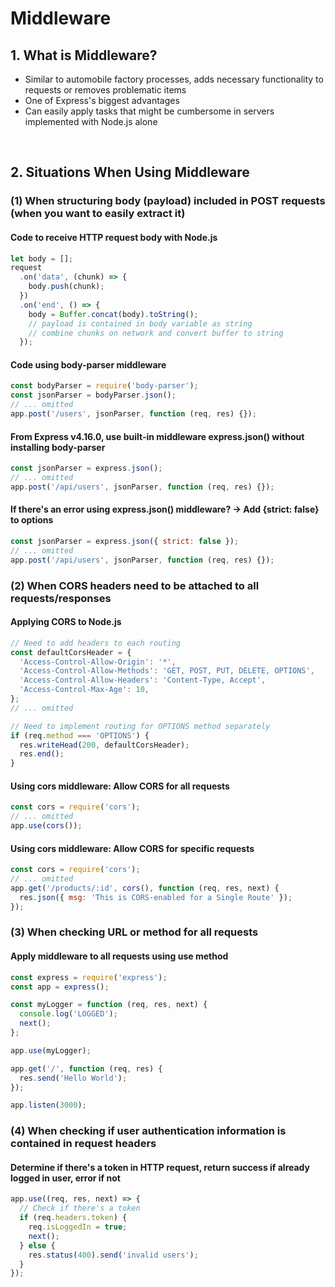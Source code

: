 # Middleware

## 1. What is Middleware?

- Similar to automobile factory processes, adds necessary functionality to requests or removes problematic items
- One of Express's biggest advantages
- Can easily apply tasks that might be cumbersome in servers implemented with Node.js alone

<br/>

## 2. Situations When Using Middleware

### (1) When structuring body (payload) included in POST requests (when you want to easily extract it)

#### Code to receive HTTP request body with Node.js

```javascript
let body = [];
request
  .on('data', (chunk) => {
    body.push(chunk);
  })
  .on('end', () => {
    body = Buffer.concat(body).toString();
    // payload is contained in body variable as string
    // combine chunks on network and convert buffer to string
  });
```

#### Code using body-parser middleware

```javascript
const bodyParser = require('body-parser');
const jsonParser = bodyParser.json();
// ... omitted
app.post('/users', jsonParser, function (req, res) {});
```

#### From Express v4.16.0, use built-in middleware express.json() without installing body-parser

```javascript
const jsonParser = express.json();
// ... omitted
app.post('/api/users', jsonParser, function (req, res) {});
```

#### If there's an error using express.json() middleware? → Add {strict: false} to options

```javascript
const jsonParser = express.json({ strict: false });
// ... omitted
app.post('/api/users', jsonParser, function (req, res) {});
```

### (2) When CORS headers need to be attached to all requests/responses

#### Applying CORS to Node.js

```javascript
// Need to add headers to each routing
const defaultCorsHeader = {
  'Access-Control-Allow-Origin': '*',
  'Access-Control-Allow-Methods': 'GET, POST, PUT, DELETE, OPTIONS',
  'Access-Control-Allow-Headers': 'Content-Type, Accept',
  'Access-Control-Max-Age': 10,
};
// ... omitted

// Need to implement routing for OPTIONS method separately
if (req.method === 'OPTIONS') {
  res.writeHead(200, defaultCorsHeader);
  res.end();
}
```

#### Using cors middleware: Allow CORS for all requests

```javascript
const cors = require('cors');
// ... omitted
app.use(cors());
```

#### Using cors middleware: Allow CORS for specific requests

```javascript
const cors = require('cors');
// ... omitted
app.get('/products/:id', cors(), function (req, res, next) {
  res.json({ msg: 'This is CORS-enabled for a Single Route' });
});
```

### (3) When checking URL or method for all requests

#### Apply middleware to all requests using use method

```javascript
const express = require('express');
const app = express();

const myLogger = function (req, res, next) {
  console.log('LOGGED');
  next();
};

app.use(myLogger);

app.get('/', function (req, res) {
  res.send('Hello World');
});

app.listen(3000);
```

### (4) When checking if user authentication information is contained in request headers

#### Determine if there's a token in HTTP request, return success if already logged in user, error if not

```javascript
app.use((req, res, next) => {
  // Check if there's a token
  if (req.headers.token) {
    req.isLoggedIn = true;
    next();
  } else {
    res.status(400).send('invalid users');
  }
});
```
